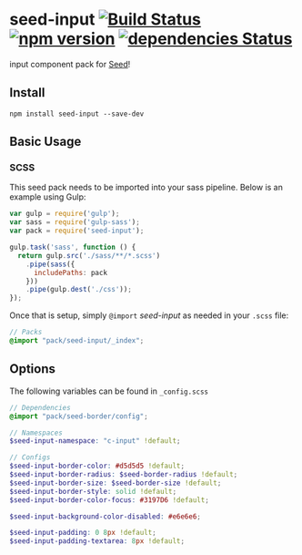 # seed-input [![Build Status](https://travis-ci.org/helpscout/seed-input.svg?branch=master)](https://travis-ci.org/helpscout/seed-input) [![npm version](https://badge.fury.io/js/seed-input.svg)](https://badge.fury.io/js/seed-input) [![dependencies Status](https://david-dm.org/helpscout/seed-input/status.svg)](https://david-dm.org/helpscout/seed-input)

input component pack for [Seed](https://github.com/helpscout/seed)!

## Install
```
npm install seed-input --save-dev
```


## Basic Usage

### SCSS
This seed pack needs to be imported into your sass pipeline. Below is an example using Gulp:


```javascript
var gulp = require('gulp');
var sass = require('gulp-sass');
var pack = require('seed-input');

gulp.task('sass', function () {
  return gulp.src('./sass/**/*.scss')
    .pipe(sass({
      includePaths: pack
    }))
    .pipe(gulp.dest('./css'));
});
```

Once that is setup, simply `@import` *seed-input* as needed in your `.scss` file:

```scss
// Packs
@import "pack/seed-input/_index";
```

## Options

The following variables can be found in `_config.scss`

```scss
// Dependencies
@import "pack/seed-border/config";

// Namespaces
$seed-input-namespace: "c-input" !default;

// Configs
$seed-input-border-color: #d5d5d5 !default;
$seed-input-border-radius: $seed-border-radius !default;
$seed-input-border-size: $seed-border-size !default;
$seed-input-border-style: solid !default;
$seed-input-border-color-focus: #3197D6 !default;

$seed-input-background-color-disabled: #e6e6e6;

$seed-input-padding: 0 8px !default;
$seed-input-padding-textarea: 8px !default;
```
